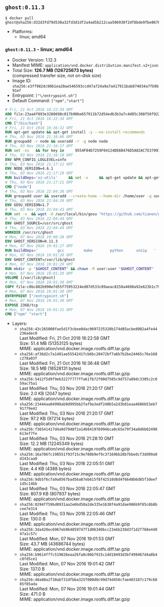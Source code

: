 ## `ghost:0.11.3`

```console
$ docker pull ghost@sha256:d32d3fd79d530a32fd3d1df2a4ad5b212caa506930f2df8bde9fbe06765febbf
```

-	Platforms:
	-	linux; amd64

### `ghost:0.11.3` - linux; amd64

-	Docker Version: 1.12.3
-	Manifest MIME: `application/vnd.docker.distribution.manifest.v2+json`
-	Total Size: **126.7 MB (126725673 bytes)**  
	(compressed transfer size, not on-disk size)
-	Image ID: `sha256:e3ff982dc90b1ea20ae546593ccd47a724a9a7a417911bab074034a7fb9b91ef`
-	Entrypoint: `["\/entrypoint.sh"]`
-	Default Command: `["npm","start"]`

```dockerfile
# Fri, 21 Oct 2016 16:22:34 GMT
ADD file:23aa4f893e3288698c017b90be657911b72d54edb3b3a7c4d05c308f50f9228f in / 
# Fri, 21 Oct 2016 16:22:34 GMT
CMD ["/bin/bash"]
# Fri, 21 Oct 2016 16:36:32 GMT
RUN apt-get update && apt-get install -y --no-install-recommends 		ca-certificates 		curl 		wget 	&& rm -rf /var/lib/apt/lists/*
# Thu, 03 Nov 2016 21:16:06 GMT
RUN groupadd -r node && useradd -r -g node node
# Thu, 03 Nov 2016 21:16:17 GMT
RUN set -ex   && for key in     9554F04D7259F04124DE6B476D5A82AC7E37093B     94AE36675C464D64BAFA68DD7434390BDBE9B9C5     0034A06D9D9B0064CE8ADF6BF1747F4AD2306D93     FD3A5288F042B6850C66B31F09FE44734EB7990E     71DCFD284A79C3B38668286BC97EC7A07EDE3FC1     DD8F2338BAE7501E3DD5AC78C273792F7D83545D     B9AE9905FFD7803F25714661B63B535A4C206CA9     C4F0DFFF4E8C1A8236409D08E73BC641CC11F4C8   ; do     gpg --keyserver ha.pool.sks-keyservers.net --recv-keys "$key";   done
# Thu, 03 Nov 2016 21:16:18 GMT
ENV NPM_CONFIG_LOGLEVEL=info
# Thu, 03 Nov 2016 21:17:12 GMT
ENV NODE_VERSION=4.6.1
# Thu, 03 Nov 2016 21:17:20 GMT
RUN buildDeps='xz-utils'     && set -x     && apt-get update && apt-get install -y $buildDeps --no-install-recommends     && rm -rf /var/lib/apt/lists/*     && curl -SLO "https://nodejs.org/dist/v$NODE_VERSION/node-v$NODE_VERSION-linux-x64.tar.xz"     && curl -SLO "https://nodejs.org/dist/v$NODE_VERSION/SHASUMS256.txt.asc"     && gpg --batch --decrypt --output SHASUMS256.txt SHASUMS256.txt.asc     && grep " node-v$NODE_VERSION-linux-x64.tar.xz\$" SHASUMS256.txt | sha256sum -c -     && tar -xJf "node-v$NODE_VERSION-linux-x64.tar.xz" -C /usr/local --strip-components=1     && rm "node-v$NODE_VERSION-linux-x64.tar.xz" SHASUMS256.txt.asc SHASUMS256.txt     && apt-get purge -y --auto-remove $buildDeps     && ln -s /usr/local/bin/node /usr/local/bin/nodejs
# Thu, 03 Nov 2016 21:17:21 GMT
CMD ["node"]
# Thu, 03 Nov 2016 22:04:38 GMT
RUN groupadd user && useradd --create-home --home-dir /home/user -g user user
# Thu, 03 Nov 2016 22:04:39 GMT
ENV GOSU_VERSION=1.7
# Thu, 03 Nov 2016 22:04:43 GMT
RUN set -x 	&& wget -O /usr/local/bin/gosu "https://github.com/tianon/gosu/releases/download/$GOSU_VERSION/gosu-$(dpkg --print-architecture)" 	&& wget -O /usr/local/bin/gosu.asc "https://github.com/tianon/gosu/releases/download/$GOSU_VERSION/gosu-$(dpkg --print-architecture).asc" 	&& export GNUPGHOME="$(mktemp -d)" 	&& gpg --keyserver ha.pool.sks-keyservers.net --recv-keys B42F6819007F00F88E364FD4036A9C25BF357DD4 	&& gpg --batch --verify /usr/local/bin/gosu.asc /usr/local/bin/gosu 	&& rm -r "$GNUPGHOME" /usr/local/bin/gosu.asc 	&& chmod +x /usr/local/bin/gosu 	&& gosu nobody true
# Thu, 03 Nov 2016 22:04:44 GMT
ENV GHOST_SOURCE=/usr/src/ghost
# Thu, 03 Nov 2016 22:04:44 GMT
WORKDIR /usr/src/ghost
# Mon, 07 Nov 2016 19:00:38 GMT
ENV GHOST_VERSION=0.11.3
# Mon, 07 Nov 2016 19:01:27 GMT
RUN buildDeps=' 		gcc 		make 		python 		unzip 	' 	&& set -x 	&& apt-get update && apt-get install -y $buildDeps --no-install-recommends && rm -rf /var/lib/apt/lists/* 	&& wget -O ghost.zip "https://ghost.org/archives/ghost-${GHOST_VERSION}.zip" 	&& unzip ghost.zip 	&& npm install --production 	&& apt-get purge -y --auto-remove -o APT::AutoRemove::RecommendsImportant=false -o APT::AutoRemove::SuggestsImportant=false $buildDeps 	&& rm ghost.zip 	&& npm cache clean 	&& rm -rf /tmp/npm*
# Mon, 07 Nov 2016 19:01:28 GMT
ENV GHOST_CONTENT=/var/lib/ghost
# Mon, 07 Nov 2016 19:01:29 GMT
RUN mkdir -p "$GHOST_CONTENT" && chown -R user:user "$GHOST_CONTENT"
# Mon, 07 Nov 2016 19:01:29 GMT
VOLUME [/var/lib/ghost]
# Mon, 07 Nov 2016 19:01:30 GMT
COPY file:c0bc882b990efd55f75953224ed07d533c09aeac8158a4698a92e623b1c79ce9 in /entrypoint.sh 
# Mon, 07 Nov 2016 19:01:30 GMT
ENTRYPOINT ["/entrypoint.sh"]
# Mon, 07 Nov 2016 19:01:30 GMT
EXPOSE 2368/tcp
# Mon, 07 Nov 2016 19:01:31 GMT
CMD ["npm" "start"]
```

-	Layers:
	-	`sha256:43c265008fae5d1f3cbee0dac9697235320b174d85acbed002a4fe44236adec0`  
		Last Modified: Fri, 21 Oct 2016 16:22:58 GMT  
		Size: 51.4 MB (51353125 bytes)  
		MIME: application/vnd.docker.image.rootfs.diff.tar.gzip
	-	`sha256:af36d2c7a1481ae5554241fcb6bc20472bf7a6b7b2be24465c76e168c278a03f`  
		Last Modified: Fri, 21 Oct 2016 16:36:48 GMT  
		Size: 18.5 MB (18528131 bytes)  
		MIME: application/vnd.docker.image.rootfs.diff.tar.gzip
	-	`sha256:5412f5d9f9eb3227f777ffa61fb72f00d7505c9d757a89dc3305c2c059ac75a1`  
		Last Modified: Thu, 03 Nov 2016 21:20:17 GMT  
		Size: 2.0 KB (2047 bytes)  
		MIME: application/vnd.docker.image.rootfs.diff.tar.gzip
	-	`sha256:23444aa04998ab9d995bb2faf9a3edf240b5a2d3b81eaa4686b53eb791779e42`  
		Last Modified: Thu, 03 Nov 2016 21:20:17 GMT  
		Size: 97.2 KB (97214 bytes)  
		MIME: application/vnd.docker.image.rootfs.diff.tar.gzip
	-	`sha256:f36541417d4a9d7948f2a146841976994bca0c65e79f34a0d6b02490613ef7fe`  
		Last Modified: Thu, 03 Nov 2016 21:28:10 GMT  
		Size: 12.2 MB (12245349 bytes)  
		MIME: application/vnd.docker.image.rootfs.diff.tar.gzip
	-	`sha256:16a786fc198551f93f15c9e780b9ef9c37169bb28b7bbedcf3dd99a0d243caa0`  
		Last Modified: Thu, 03 Nov 2016 22:05:51 GMT  
		Size: 4.4 KB (4388 bytes)  
		MIME: application/vnd.docker.image.rootfs.diff.tar.gzip
	-	`sha256:9db5f6cfa9a8567bad56a87eb615f8f42510d8d4f6648b6d85f3deef1d5c14bb`  
		Last Modified: Thu, 03 Nov 2016 22:05:47 GMT  
		Size: 807.9 KB (807937 bytes)  
		MIME: application/vnd.docker.image.rootfs.diff.tar.gzip
	-	`sha256:0294ff59bd0931aa2e6bd50a2de335e1638f4a91dae986b9f85c6b8bcee7e314`  
		Last Modified: Thu, 03 Nov 2016 22:05:46 GMT  
		Size: 130.0 B  
		MIME: application/vnd.docker.image.rootfs.diff.tar.gzip
	-	`sha256:3da420ec6967eb964859747f1d06340bcc23ebb238d3f1d2f768e44047a1c57c`  
		Last Modified: Mon, 07 Nov 2016 19:01:53 GMT  
		Size: 43.7 MB (43686744 bytes)  
		MIME: application/vnd.docker.image.rootfs.diff.tar.gzip
	-	`sha256:b9614fffc519826eaa26fa8c06b7915c1dd18493d3bf499467d4a8b4c8fd5ce1`  
		Last Modified: Mon, 07 Nov 2016 19:01:42 GMT  
		Size: 137.0 B  
		MIME: application/vnd.docker.image.rootfs.diff.tar.gzip
	-	`sha256:48a88a2f30abf31dfbba325f000d0c99d74d458cfae403187c179c6885f85ada`  
		Last Modified: Mon, 07 Nov 2016 19:01:44 GMT  
		Size: 471.0 B  
		MIME: application/vnd.docker.image.rootfs.diff.tar.gzip
